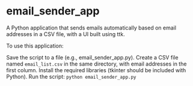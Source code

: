 # email_sender_app
A Python application that sends emails automatically based on email addresses in a CSV file, with a UI built using ttk.

To use this application:

Save the script to a file (e.g., email_sender_app.py).
Create a CSV file named `email_list.csv` in the same directory, with email addresses in the first column.
Install the required libraries (tkinter should be included with Python).
Run the script: `python email_sender_app.py`
